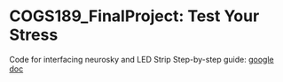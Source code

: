 # COGS189_FinalProject: Test Your Stress
Code for interfacing neurosky and LED Strip
Step-by-step guide: [google doc](https://docs.google.com/document/d/1yByl5bDy1-CcYVt-QOiRJYEMOY3yv4IM9RhvyUc2OgM/edit#)
